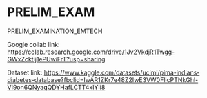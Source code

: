 # PRELIM_EXAM
PRELIM_EXAMINATION_EMTECH

Google collab link:
https://colab.research.google.com/drive/1Jv2VkdjR1Twgg-GWxZcktij1ePUwiFrT?usp=sharing

Dataset link:
https://www.kaggle.com/datasets/uciml/pima-indians-diabetes-database?fbclid=IwAR1ZKr7e48Z2IwE3VW0FlicPTNkGhl-VI9on6QNyaqQDYHafLCTT4xIYIi8
